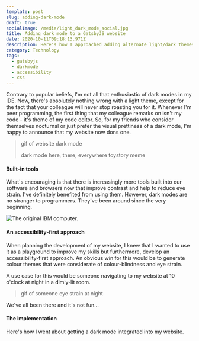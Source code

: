 ```yaml
---
template: post
slug: adding-dark-mode
draft: true
socialImage: /media/light_dark_mode_social.jpg
title: Adding dark mode to a GatsbyJS website
date: 2020-10-11T09:18:13.971Z
description: Here's how I approached adding alternate light/dark themes.
category: Technology
tags:
  - gatsbyjs
  - darkmode
  - accessibility
  - css
---
```

Contrary to popular beliefs, I'm not all that enthusiastic of dark modes in my IDE. Now, there's absolutely nothing wrong with a light theme, except for the fact that your colleague will never stop roasting you for it. Whenever I'm peer programming, the first thing that my colleague remarks on isn't my code - it's theme of my code editor. So, for my friends who consider themselves nocturnal or just prefer the visual prettiness of a dark mode, I'm happy to announce that my website now dons one.

> gif of website dark mode
>
> dark mode here, there, everywhere toystory meme

#### Built-in tools

What's encouraging is that there is increasingly more tools built into our software and browsers now that improve contrast and help to reduce eye strain. I've definitely benefited from using them. However, dark modes are no stranger to programmers. They've been around since the very beginning.

![The original IBM computer.](/media/ibm_computer.gif)

#### An accessibility-first approach

When planning the development of my website, I knew that I wanted to use it as a playground to improve my skills but furthermore, develop an accessibility-first approach. An obvious win for this would be to generate colour themes that were considerate of colour-blindness and eye strain.

A use case for this would be someone navigating to my website at 10 o'clock at night in a dimly-lit room.

> gif of someone eye strain at night

We've all been there and it's not fun...

#### The implementation

Here's how I went about getting a dark mode integrated into my website.